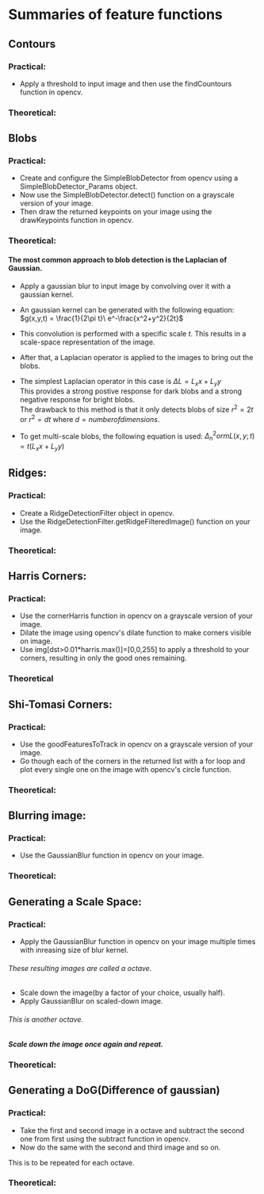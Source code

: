 # Summaries of feature functions

## Contours

### Practical:

- Apply a threshold to input image and then use the findCountours function in opencv.

### Theoretical:

## Blobs

### Practical:

- Create and configure the SimpleBlobDetector from opencv using a SimpleBlobDetector_Params object.
- Now use the SimpleBlobDetector.detect() function on a grayscale version of your image.
- Then draw the returned keypoints on your image using the drawKeypoints function in opencv.

### Theoretical:

#### The most common approach to blob detection is the Laplacian of Gaussian.

- Apply a gaussian blur to input image by convolving over it with a gaussian kernel.

* An gaussian kernel can be generated with the following equation:  
  $g(x,y,t) = \frac{1}{2\pi t}\ e^-\frac{x^2+y^2}{2t}\$

* This convolution is performed with a specific scale _t_. This results in a scale-space representation of the image.
* After that, a Laplacian operator is applied to the images to bring out the blobs.
* The simplest Laplacian operator in this case is $\Delta L = L_xx + L_yy$  
  This provides a strong postive response for dark blobs and a strong negative response for bright blobs.  
  The drawback to this method is that it only detects blobs of size $r^2 = 2t$ or $r^2 = dt$ where $d = number of dimensions$.
* To get multi-scale blobs, the following equation is used: $\Delta ^2 _norm L(x,y;t) = t(L_xx + L_yy)$

## Ridges:

### Practical:

- Create a RidgeDetectionFilter object in opencv.
- Use the RidgeDetectionFilter.getRidgeFilteredImage() function on your image.

### Theoretical:

## Harris Corners:

### Practical:

- Use the cornerHarris function in opencv on a grayscale version of your image.
- Dilate the image using opencv's dilate function to make corners visible on image.
- Use img[dst>0.01*harris.max()]=[0,0,255] to apply a threshold to your corners, resulting in only the good ones remaining.

### Theoretical

## Shi-Tomasi Corners:

### Practical:

- Use the goodFeaturesToTrack in opencv on a grayscale version of your image.
- Go though each of the corners in the returned list with a for loop and plot every single one on the image with opencv's circle function.

### Theoretical:

## Blurring image:

### Practical:

- Use the GaussianBlur function in opencv on your image.

### Theoretical:

## Generating a Scale Space:

### Practical:

- Apply the GaussianBlur function in opencv on your image multiple times with inreasing size of blur kernel.

###### These resulting images are called a octave.

- Scale down the image(by a factor of your choice, usually half).
- Apply GaussianBlur on scaled-down image.

###### This is another octave.

##### Scale down the image once again and repeat.

### Theoretical:

## Generating a DoG(Difference of gaussian)

### Practical:

- Take the first and second image in a octave and subtract the second one from first using the subtract function in opencv.
- Now do the same with the second and third image and so on.

This is to be repeated for each octave.

### Theoretical:
